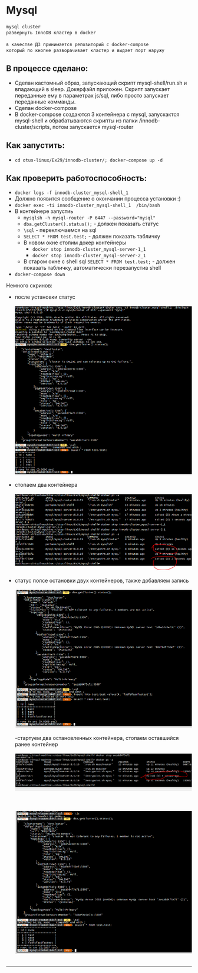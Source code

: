 # Mysql 

```
mysql cluster
развернуть InnoDB кластер в docker

в качестве ДЗ принимается репозиторий с docker-compose
который по кнопке разворачивает кластер и выдает порт наружу
```

## В процессе сделано:
- Сделан кастомный образ, запускающий скрипт mysql-shell/run.sh и впадающий в sleep. Докерфайл приложен. Скрипт запускает переданные ему в параметрах js/sql, либо просто запускает переданные комманды.
- Сделан docker-compose
- В docker-compose создаются 3 контейнера с mysql, запускактся mysql-shell и обрабатываются скрипты из папки /innodb-cluster/scripts, потом запускается mysql-router




## Как запустить:
 - ``` cd otus-linux/Ex29/innodb-cluster/; docker-compose up -d   ```

## Как проверить работоспособность:
 - ``` docker logs -f innodb-cluster_mysql-shell_1 ```
 - Должно появится сообщение о окончании процесса установки :)
 - ```docker exec -ti innodb-cluster_mysql-shell_1  /bin/bash```
 - В контейнере запустиь
   -  ``` mysqlsh -h mysql-router -P 6447 --password="mysql" ```
   -  ```dba.getCluster().status();``` - должен показать статус
   -  ``` \sql ``` - переключаемся на sql
   -  ```SELECT * FROM test.test;``` - должен показать табличку
   -  В новом окне стопим докер контейнеры
      -  ```docker stop innodb-cluster_mysql-server-1_1```
      -  ```docker stop innodb-cluster_mysql-server-2_1```
   - В старом окне с shell sql ```SELECT * FROM test.test;``` - должен показать табличку, автоматически перезапустив shell
 - ```docker-compose down```

Немного скринов:
 - после установки статус
<br/><br/>
 ![Image 1](https://raw.githubusercontent.com/perhamm/otus-linux/master/Ex29/screenshots/1.PNG) <br/><br/>
  - стопаем два контейнера
<br/><br/>
 ![Image 2](https://raw.githubusercontent.com/perhamm/otus-linux/master/Ex29/screenshots/2.PNG) <br/><br/>
  - статус полсе остановки двух контейнеров, также добавляем запись
<br/><br/>
 ![Image 3](https://raw.githubusercontent.com/perhamm/otus-linux/master/Ex29/screenshots/4.PNG) <br/><br/>
  -стартуем два остановленных контейнера, стопаем оставшийся ранее контейнер
<br/><br/>
 ![Image 4](https://raw.githubusercontent.com/perhamm/otus-linux/master/Ex29/screenshots/6.PNG) <br/><br/>
 <br/><br/>
 ![Image 5](https://raw.githubusercontent.com/perhamm/otus-linux/master/Ex29/screenshots/5.PNG) <br/><br/>
---
